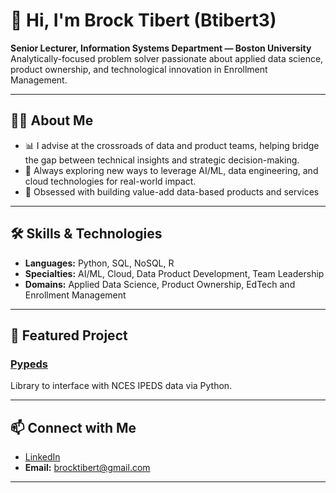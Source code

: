 # 👋 Hi, I'm Brock Tibert (Btibert3)

**Senior Lecturer, Information Systems Department — Boston University**  
Analytically-focused problem solver passionate about applied data science, product ownership, and technological innovation in Enrollment Management.

---

## 👨‍💻 About Me

- 📊 I advise at the crossroads of data and product teams, helping bridge the gap between technical insights and strategic decision-making.
- 🧠 Always exploring new ways to leverage AI/ML, data engineering, and cloud technologies for real-world impact.
- 🚀 Obsessed with building value-add data-based products and services

---

## 🛠️ Skills & Technologies

- **Languages:** Python, SQL, NoSQL, R
- **Specialties:** AI/ML, Cloud, Data Product Development, Team Leadership
- **Domains:** Applied Data Science, Product Ownership, EdTech and Enrollment Management

---

## 🌟 Featured Project

### [Pypeds](https://github.com/Btibert3/pypeds)
Library to interface with NCES IPEDS data via Python.

---

## 📫 Connect with Me

- [LinkedIn](https://www.linkedin.com/in/brocktibert/)
- **Email:** brocktibert@gmail.com

---


